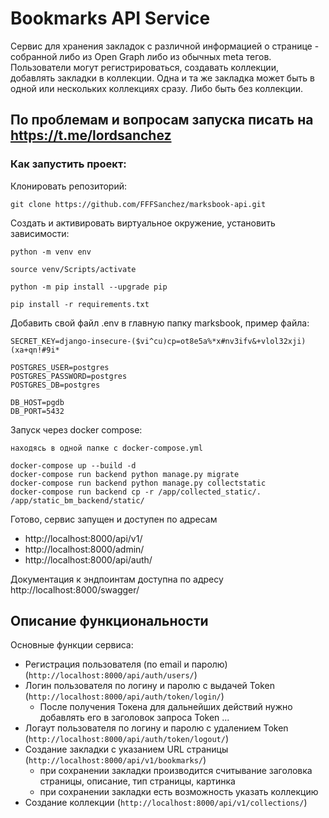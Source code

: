 # Bookmarks API Service
Сервис для хранения закладок с различной информацией о странице - собранной либо из Open Graph либо из обычных meta тегов. Пользователи могут регистрироваться, создавать коллекции, добавлять закладки в коллекции. Одна и та же закладка может быть в одной или нескольких коллекциях сразу. Либо быть без коллекции.

## По проблемам и вопросам запуска писать на https://t.me/lordsanchez
### Как запустить проект:

Клонировать репозиторий:

```
git clone https://github.com/FFFSanchez/marksbook-api.git
```

Cоздать и активировать виртуальное окружение, установить зависимости:

```
python -m venv env

source venv/Scripts/activate

python -m pip install --upgrade pip

pip install -r requirements.txt
```

Добавить свой файл .env в главную папку marksbook, пример файла:

```
SECRET_KEY=django-insecure-($vi^cu)cp=ot8e5a%*x#nv3ifv&+vlol32xji)(xa+qn!#9i*

POSTGRES_USER=postgres
POSTGRES_PASSWORD=postgres
POSTGRES_DB=postgres

DB_HOST=pgdb
DB_PORT=5432

```

Запуск через docker compose:

```
находясь в одной папке с docker-compose.yml

docker-compose up --build -d
docker-compose run backend python manage.py migrate
docker-compose run backend python manage.py collectstatic
docker-compose run backend cp -r /app/collected_static/. /app/static_bm_backend/static/
```

Готово, сервис запущен и доступен по адресам 
+ http://localhost:8000/api/v1/
+ http://localhost:8000/admin/
+ http://localhost:8000/api/auth/

Документация к эндпоинтам доступна по адресу http://localhost:8000/swagger/

## Описание функциональности
Основные функции сервиса:
- Регистрация пользователя (по email и паролю) (`http://localhost:8000/api/auth/users/`)
- Логин пользователя по логину и паролю с выдачей Token (`http://localhost:8000/api/auth/token/login/`)
  - После получения Токена для дальнейших действий нужно добавлять его в заголовок запроса Token ...
- Логаут пользователя по логину и паролю с удалением Token (`http://localhost:8000/api/auth/token/logout/`)
- Создание закладки с указанием URL страницы (`http://localhost:8000/api/v1/bookmarks/`)
  - при сохранении закладки производится считывание заголовка страницы, описание, тип страницы, картинка
  - при сохранении закладки есть возможность указать коллекцию
- Создание коллекции (`http://localhost:8000/api/v1/collections/`)


